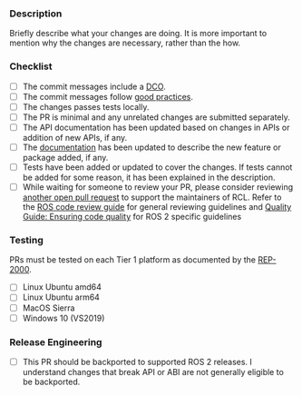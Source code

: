<!--
Thanks for submitting a Pull Request!

Please shortly explain your contribution, and if fixing an issue from the tracker, please add "Fixes #XXX", replacing XXX with the issue number.

Be sure that your contribution follows the [Developer Guide](https://index.ros.org/doc/ros2/Contributing/Developer-Guide/).

Be sure to go over each item in the list below before submitting your pull request.
-->

### Description

Briefly describe what your changes are doing. It is more important to mention why the changes are necessary, rather than the how.

### Checklist

- [ ] The commit messages include a [DCO](https://discourse.ros.org/t/starting-to-enforce-developer-certificate-of-origin-dco-for-some-ros-2-repos/7420).
- [ ] The commit messages follow [good practices](https://chris.beams.io/posts/git-commit/).
- [ ] The changes passes tests locally.
- [ ] The PR is minimal and any unrelated changes are submitted separately.
- [ ] The API documentation has been updated based on changes in APIs or addition of new APIs, if any.
- [ ] The [documentation](https://index.ros.org/doc/ros2/) has been updated to describe the new feature or package added, if any.
- [ ] Tests have been added or updated to cover the changes. If tests cannot be added for some reason, it has been explained in the description.
- [ ] While waiting for someone to review your PR, please consider reviewing [another open pull request](https://github.com/ros2/rcl/pulls) to support the maintainers of RCL. Refer to the [ROS code review guide](https://github.com/rosin-project/ros_code_review_guide/blob/master/README.md) for general reviewing guidelines and [Quality Guide: Ensuring code quality](https://index.ros.org/doc/ros2/Contributing/Quality-Guide/) for ROS 2 specific guidelines

### Testing

PRs must be tested on each Tier 1 platform as documented by the [REP-2000](http://www.ros.org/reps/rep-2000.html).

- [ ] Linux Ubuntu amd64
- [ ] Linux Ubuntu arm64
- [ ] MacOS Sierra
- [ ] Windows 10 (VS2019)

### Release Engineering

- [ ] This PR should be backported to supported ROS 2 releases. I understand changes that break API or ABI are not generally eligible to be backported.
